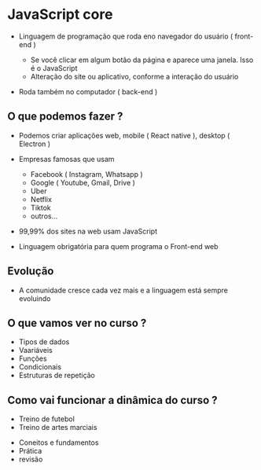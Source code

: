 # JavaScript core

* Linguagem de programação que roda eno navegador do usuário ( front-end )
    * Se você clicar em algum botão da página e aparece uma janela. Isso é o JavaScript
    * Alteração do site ou aplicativo, conforme a interação do usuário

* Roda também no computador ( back-end )

## O que podemos fazer ?

* Podemos criar aplicações web, mobile ( React native ), desktop ( Electron )
* Empresas famosas que usam
    * Facebook ( Instagram, Whatsapp )
    * Google ( Youtube, Gmail, Drive )
    * Uber
    * Netflix
    * Tiktok
    * outros...

* 99,99% dos sites na web usam JavaScript
* Linguagem obrigatória para quem programa o Front-end web

## Evolução 

* A comunidade cresce cada vez mais e a linguagem está sempre evoluindo

## O que vamos ver no curso ?

- Tipos de dados
- Vaariáveis
- Funções
- Condicionais
- Estruturas de repetição

## Como vai funcionar a dinâmica do curso ?

- Treino de futebol
- Treino de artes marciais

* Coneitos e fundamentos
* Prática
* revisão